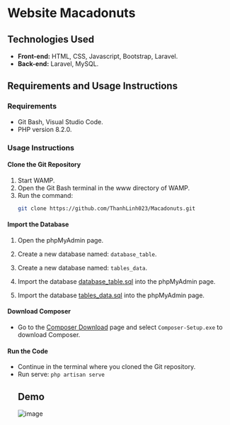 
# Website Macadonuts

## Technologies Used
- **Front-end:** HTML, CSS, Javascript, Bootstrap, Laravel.
- **Back-end:** Laravel, MySQL.

## Requirements and Usage Instructions

### Requirements
- Git Bash, Visual Studio Code.
- PHP version 8.2.0.

### Usage Instructions

#### Clone the Git Repository
1. Start WAMP.
2. Open the Git Bash terminal in the www directory of WAMP.
3. Run the command:
    ```bash
    git clone https://github.com/ThanhLinh023/Macadonuts.git
    ```

#### Import the Database
1. Open the phpMyAdmin page.
2. Create a new database named: `database_table`.
3. Create a new database named: `tables_data`.
4. Import the database [database_table.sql](https://github.com/ThanhLinh023/Macadonuts/blob/master/database/database_table.sql) into the phpMyAdmin page.
   
5. Import the database [tables_data.sql](https://github.com/ThanhLinh023/Macadonuts/blob/master/database/tables_data.sql) into the phpMyAdmin page.
     

#### Download Composer
- Go to the [Composer Download](https://getcomposer.org/download/) page and select `Composer-Setup.exe` to download Composer.

#### Run the Code
- Continue in the terminal where you cloned the Git repository.
- Run serve: `php artisan serve`
  ## Demo
  ![image](https://github.com/ThanhLinh023/Macadonuts/assets/101008308/d867a8f0-7c06-4c12-80fe-39f732657d9d)

